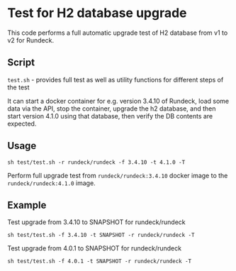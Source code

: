 # Test for H2 database upgrade

This code performs a full automatic upgrade test of H2 database from v1 to v2 for Rundeck.

## Script

`test.sh` - provides full test as well as utility functions for different steps of the test

It can start a docker container for e.g. version 3.4.10 of Rundeck, load some data via the API, 
stop the container, upgrade the h2 database, and then start version 4.1.0 using that database,
then verify the DB contents are expected.

## Usage

`sh test/test.sh -r rundeck/rundeck -f 3.4.10 -t 4.1.0 -T`

Perform full upgrade test from `rundeck/rundeck:3.4.10` docker image to the `rundeck/rundeck:4.1.0` image.

## Example

Test upgrade from 3.4.10 to SNAPSHOT for rundeck/rundeck

`sh test/test.sh -f 3.4.10 -t SNAPSHOT -r rundeck/rundeck -T`

Test upgrade from 4.0.1 to SNAPSHOT for rundeck/rundeck

`sh test/test.sh -f 4.0.1 -t SNAPSHOT -r rundeck/rundeck -T`